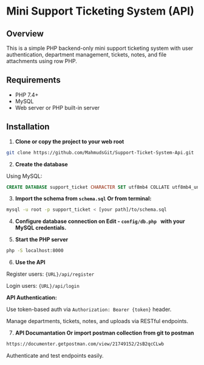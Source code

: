 # Mini Support Ticketing System (API)

## Overview
This is a simple PHP backend-only mini support ticketing system with user authentication, department management, tickets, notes, and file attachments using row PHP.

## Requirements
- PHP 7.4+
- MySQL
- Web server or PHP built-in server

## Installation

1. **Clone or copy the project to your web root**
```bash
git clone https://github.com/MahmudsGit/Support-Ticket-System-Api.git
```
2. **Create the database**

Using MySQL:
```sql
CREATE DATABASE support_ticket CHARACTER SET utf8mb4 COLLATE utf8mb4_unicode_ci;
```
3. **Import the schema from ``schema.sql``
Or from terminal:** 

```bash
mysql -u root -p support_ticket < [your path]/to/schema.sql
```
4. **Configure database connection on Edit - 
``
config/db.php 
``
with your MySQL credentials.**

5. **Start the PHP server**

```cmd
php -S localhost:8000
```

6. **Use the API**

Register users: ``{URL}/api/register``

Login users: ``{URL}/api/login``

**API Authentication:**

Use token-based auth via ``Authorization: Bearer {token}`` header.

Manage departments, tickets, notes, and uploads via RESTful endpoints.

7. **API Documantation Or import postman collection from git to postman**

```cmd
https://documenter.getpostman.com/view/21749152/2sB2qcCLwb
```

Authenticate and test endpoints easily.
